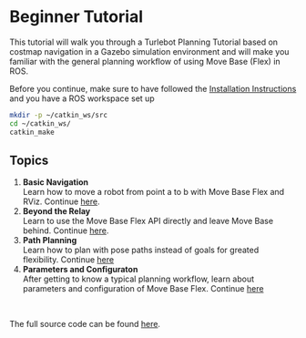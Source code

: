# Beginner Tutorial

This tutorial will walk you through a Turlebot Planning Tutorial based on costmap navigation in a Gazebo simulation environment and will make you familiar with the general planning workflow of using Move Base (Flex) in ROS. 

Before you continue, make sure to have followed the [Installation Instructions](../../installation.md) and you have a ROS workspace set up

```bash
mkdir -p ~/catkin_ws/src
cd ~/catkin_ws/
catkin_make
```

## Topics

1. **Basic Navigation** <br> Learn how to move a robot from point a to b with Move Base Flex and RViz. Continue [here](./basic_navigation.md).
2. **Beyond the Relay** <br> Learn to use the Move Base Flex API directly and leave Move Base behind. Continue [here](./beyond_relay.md).
3. **Path Planning** <br> Learn how to plan with pose paths instead of goals for greated flexibility. Continue [here](./path_planning.md)
4. **Parameters and Configuraton** <br> After getting to know a typical planning workflow, learn about parameters and configuration of Move Base Flex. Continue [here](./parameters/overview.md)

<br>

The full source code can be found [here](https://github.com/uos/mbf_tutorials/tree/master/beginner).